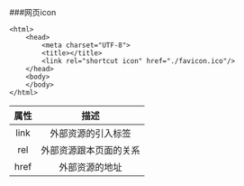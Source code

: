 ###网页icon
```
<html>
	<head>
		<meta charset="UTF-8">
		<title></title>
		<link rel="shortcut icon" href="./favicon.ico"/>
	</head>
	<body>
	</body>
</html>
```

|属性|描述|
|:-:|:-:|
|link|外部资源的引入标签|
|rel|外部资源跟本页面的关系|
|href|外部资源的地址|